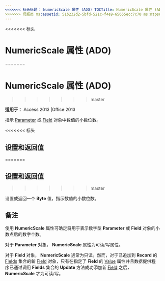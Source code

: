 ```yaml
---
<<<<<<< 标头标题： NumericScale 属性 (ADO) TOCTitle: NumericScale 属性 (ADO) === 标题： NumericScale 属性 (ADO) TOCTitle: NumericScale 属性 (ADO)
>>>>>>> 母版页 ms:assetid: 51b232d2-5bfd-521c-f4e9-65655ecc7c70 ms:mtpsurl: https://msdn.microsoft.com/library/JJ249263(v=office.15) ms:contentKeyID: 48544824 ms.date: 09/18/2015 mtps_version: office.15.aspx
---
```


<<<<<<< 标头
# <a name="numericscale-property-ado"></a>NumericScale 属性 (ADO)
=======
# <a name="numericscale-property-ado"></a>NumericScale 属性 (ADO)
>>>>>>> master


**适用于**： Access 2013 |Office 2013

指示 [Parameter](parameter-object-ado.md) 或 [Field](field-object-ado.md) 对象中数值的小数位数。

<<<<<<< 标头
## <a name="settings-and-return-values"></a>设置和返回值
=======
## <a name="settings-and-return-values"></a>设置和返回值
>>>>>>> master

设置或返回一个 **Byte** 值，指示数值的小数位数。

## <a name="remarks"></a>备注

使用 **NumericScale** 属性可确定将用于表示数字型 **Parameter** 或 **Field** 对象的小数点后的数字个数。

对于 **Parameter** 对象， **NumericScale** 属性为可读/写属性。

对于 **Field** 对象， **NumericScale** 通常为只读。然而，对于已追加到 **Record** 的 [Fields](fields-collection-ado.md) 集合的新 [Field](record-object-ado.md) 对象，只有在指定了 **Field** 的 [Value](value-property-ado.md) 属性并且数据提供程序已通过调用 **Fields** 集合的 **Update** 方法成功添加新 [Field](update-method-ado.md) 之后， **NumericScale** 才为可读/写。

